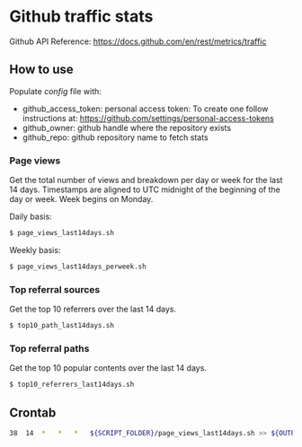 # Github traffic stats

Github API Reference:
https://docs.github.com/en/rest/metrics/traffic

## How to use

Populate _config_ file with:

 - github_access_token: personal access token: To create one follow instructions at: https://github.com/settings/personal-access-tokens
 - github_owner: github handle where the repository exists
 - github_repo: github repository name to fetch stats

### Page views

Get the total number of views and breakdown per day or week for the last 14 days. Timestamps are aligned to UTC midnight of the beginning of the day or week. Week begins on Monday.

Daily basis:

```bash
$ page_views_last14days.sh
```

Weekly basis:

```bash
$ page_views_last14days_perweek.sh
```

### Top referral sources

Get the top 10 referrers over the last 14 days.

```bash
$ top10_path_last14days.sh
```

### Top referral paths

Get the top 10 popular contents over the last 14 days.

```bash
$ top10_referrers_last14days.sh
```

## Crontab

```bash
38  14  *   *   *   ${SCRIPT_FOLDER}/page_views_last14days.sh >> ${OUTPUT_FOLDER}/"pageviews14days_$(date +\%Y-\%m-\%d).log"
```
